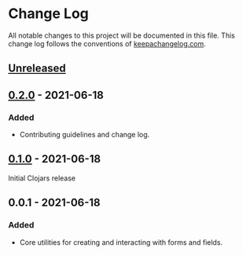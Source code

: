 # Change Log
All notable changes to this project will be documented in this file. This change
log follows the conventions of [keepachangelog.com](http://keepachangelog.com/).

## [Unreleased]

## [0.2.0] - 2021-06-18
### Added
- Contributing guidelines and change log.

## [0.1.0] - 2021-06-18
Initial Clojars release

## 0.0.1 - 2021-06-18
### Added
- Core utilities for creating and interacting with forms and fields.

[Unreleased]: https://github.com/mainej/headlessui-reagent/compare/v0.2.0...master
[0.2.0]: https://github.com/mainej/headlessui-reagent/compare/v0.1.0...v0.2.0
[0.1.0]: https://github.com/mainej/headlessui-reagent/compare/v0.0.1...v0.1.0
